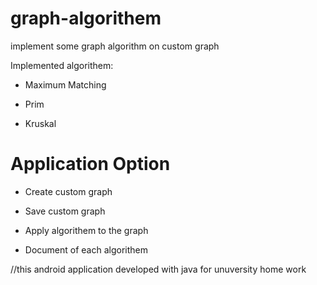 # graph-algorithem
implement some graph algorithm on custom graph


Implemented algorithem:


- Maximum Matching


- Prim


- Kruskal
  
  
  
# Application Option 


- Create custom graph


- Save custom graph


- Apply algorithem to the graph


- Document of each algorithem

  
  
//this android application developed with java for unuversity home work
